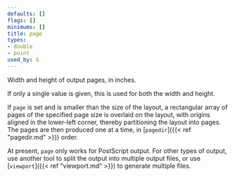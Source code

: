 ```yaml
---
defaults: []
flags: []
minimums: []
title: page
types:
- double
- point
used_by: G
---
```

Width and height of output pages, in inches.

If only a single value is given, this is used for both the width and height.

If `page` is set and is smaller than the size of the layout, a rectangular
array of pages of the specified page size is overlaid on the layout, with
origins aligned in the lower-left corner, thereby partitioning the layout
into pages. The pages are then produced one at a time, in
[`pagedir`]({{< ref "pagedir.md" >}}) order.

At present, `page` only works for PostScript output. For other types of output,
use another tool to split the output into multiple output files,
or use [`viewport`]({{< ref "viewport.md" >}}) to generate multiple files.
